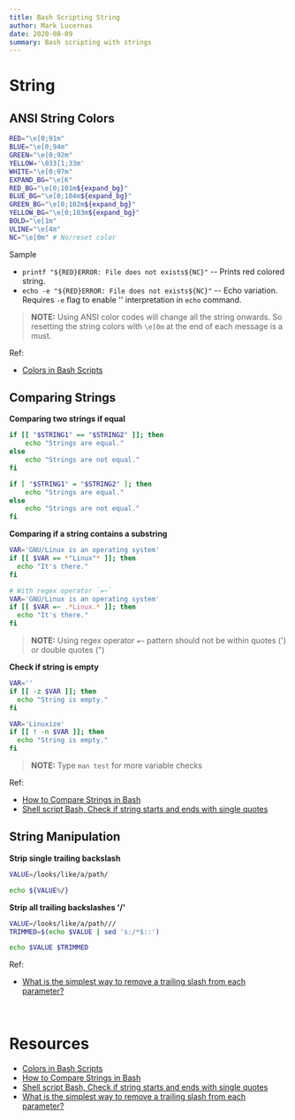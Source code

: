 ```yaml
---
title: Bash Scripting String
author: Mark Lucernas
date: 2020-08-09
summary: Bash scripting with strings
---
```



# String

## ANSI String Colors

```bash
RED="\e[0;91m"
BLUE="\e[0;94m"
GREEN="\e[0;92m"
YELLOW='\033[1;33m'
WHITE="\e[0;97m"
EXPAND_BG="\e[K"
RED_BG="\e[0;101m${expand_bg}"
BLUE_BG="\e[0;104m${expand_bg}"
GREEN_BG="\e[0;102m${expand_bg}"
YELLOW_BG="\e[0;103m${expand_bg}"
BOLD="\e[1m"
ULINE="\e[4m"
NC="\e[0m" # No/reset color
```

Sample

  - `printf "${RED}ERROR: File does not exists${NC}"` -- Prints red colored
    string.
  - `echo -e "${RED}ERROR: File does not exists${NC}"` -- Echo variation.
    Requires `-e` flag to enable '\' interpretation in `echo` command.


> **NOTE:** Using ANSI color codes will change all the string onwards. So
resetting the string colors with `\e[0m` at the end of each message is a must.

Ref:

  - [Colors in Bash Scripts](https://techstop.github.io/bash-script-colors/)


## Comparing Strings

**Comparing two strings if equal**

```bash
if [[ "$STRING1" == "$STRING2" ]]; then
    echo "Strings are equal."
else
    echo "Strings are not equal."
fi

if [ "$STRING1" = "$STRING2" ]; then
    echo "Strings are equal."
else
    echo "Strings are not equal."
fi
```

**Comparing if a string contains a substring**

```bash
VAR='GNU/Linux is an operating system'
if [[ $VAR == *"Linux"* ]]; then
  echo "It's there."
fi

# With regex operator `=~`
VAR='GNU/Linux is an operating system'
if [[ $VAR =~ .*Linux.* ]]; then
  echo "It's there."
fi
```

> **NOTE:** Using regex operator `=~` pattern should not be within quotes (') or
double quotes (")

**Check if string is empty**

```bash
VAR=''
if [[ -z $VAR ]]; then
  echo "String is empty."
fi

VAR='Linuxize'
if [[ ! -n $VAR ]]; then
  echo "String is empty."
fi
```

> **NOTE:** Type `man test` for more variable checks

Ref:

  - [How to Compare Strings in Bash](https://linuxize.com/post/how-to-compare-strings-in-bash/)
  - [Shell script Bash, Check if string starts and ends with single quotes](https://stackoverflow.com/a/40322497/11850077)


## String Manipulation

**Strip single trailing backslash**

```bash
VALUE=/looks/like/a/path/

echo ${VALUE%/}
```

**Strip all trailing backslashes '/'**

```bash
VALUE=/looks/like/a/path///
TRIMMED=$(echo $VALUE | sed 's:/*$::')

echo $VALUE $TRIMMED
```

Ref:

  - [What is the simplest way to remove a trailing slash from each parameter?](https://stackoverflow.com/questions/9018723/what-is-the-simplest-way-to-remove-a-trailing-slash-from-each-parameter)


<br>

# Resources

  - [Colors in Bash Scripts](https://techstop.github.io/bash-script-colors/)
  - [How to Compare Strings in Bash](https://linuxize.com/post/how-to-compare-strings-in-bash/)
  - [Shell script Bash, Check if string starts and ends with single quotes](https://stackoverflow.com/a/40322497/11850077)
  - [What is the simplest way to remove a trailing slash from each parameter?](https://stackoverflow.com/questions/9018723/what-is-the-simplest-way-to-remove-a-trailing-slash-from-each-parameter)

